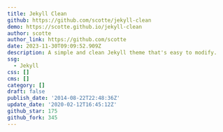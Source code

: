 ```yaml
---
title: Jekyll Clean
github: https://github.com/scotte/jekyll-clean
demo: https://scotte.github.io/jekyll-clean
author: scotte
author_link: https://github.com/scotte
date: 2023-11-30T09:09:52.909Z
description: A simple and clean Jekyll theme that's easy to modify.
ssg:
  - Jekyll
css: []
cms: []
category: []
draft: false
publish_date: '2014-08-22T22:48:36Z'
update_date: '2020-02-12T16:45:12Z'
github_star: 175
github_fork: 345
---
```

